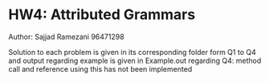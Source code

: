 # HW4: Attributed Grammars
Author: Sajjad Ramezani 96471298

Solution to each problem is given in its corresponding folder form Q1 to Q4 and output regarding example is given in Example.out
regarding Q4:
method call and reference using this has not been implemented

